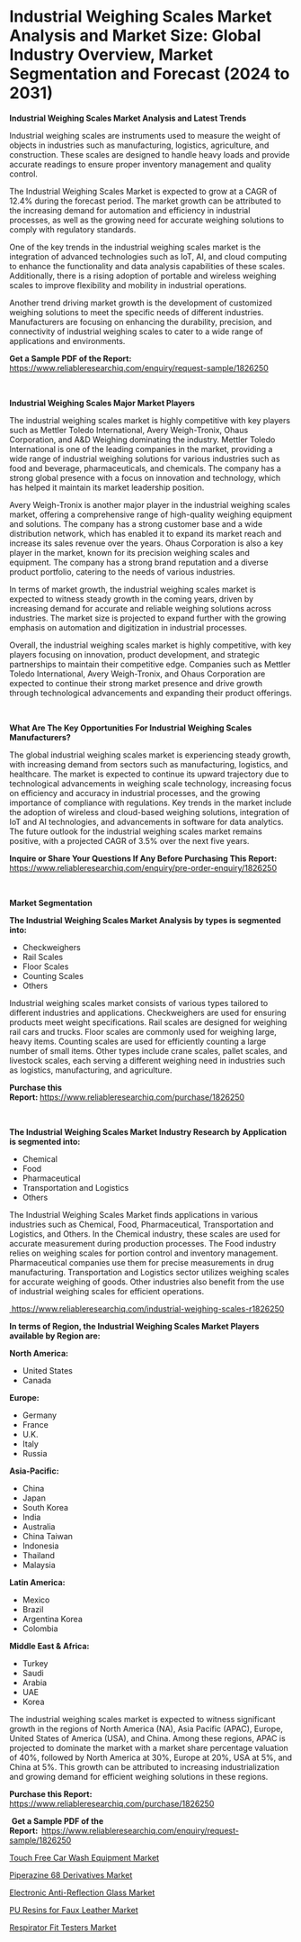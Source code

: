 <p><h1>Industrial Weighing Scales Market Analysis and Market Size: Global Industry Overview, Market Segmentation and Forecast (2024 to 2031)</h1></p><p><strong>Industrial Weighing Scales Market Analysis and Latest Trends</strong></p>
<p><p>Industrial weighing scales are instruments used to measure the weight of objects in industries such as manufacturing, logistics, agriculture, and construction. These scales are designed to handle heavy loads and provide accurate readings to ensure proper inventory management and quality control.</p><p>The Industrial Weighing Scales Market is expected to grow at a CAGR of 12.4% during the forecast period. The market growth can be attributed to the increasing demand for automation and efficiency in industrial processes, as well as the growing need for accurate weighing solutions to comply with regulatory standards.</p><p>One of the key trends in the industrial weighing scales market is the integration of advanced technologies such as IoT, AI, and cloud computing to enhance the functionality and data analysis capabilities of these scales. Additionally, there is a rising adoption of portable and wireless weighing scales to improve flexibility and mobility in industrial operations.</p><p>Another trend driving market growth is the development of customized weighing solutions to meet the specific needs of different industries. Manufacturers are focusing on enhancing the durability, precision, and connectivity of industrial weighing scales to cater to a wide range of applications and environments.</p></p>
<p><strong>Get a Sample PDF of the Report:&nbsp;</strong> <a href="https://www.reliableresearchiq.com/enquiry/request-sample/1826250">https://www.reliableresearchiq.com/enquiry/request-sample/1826250</a></p>
<p>&nbsp;</p>
<p><strong>Industrial Weighing Scales Major Market Players</strong></p>
<p><p>The industrial weighing scales market is highly competitive with key players such as Mettler Toledo International, Avery Weigh-Tronix, Ohaus Corporation, and A&D Weighing dominating the industry. Mettler Toledo International is one of the leading companies in the market, providing a wide range of industrial weighing solutions for various industries such as food and beverage, pharmaceuticals, and chemicals. The company has a strong global presence with a focus on innovation and technology, which has helped it maintain its market leadership position.</p><p>Avery Weigh-Tronix is another major player in the industrial weighing scales market, offering a comprehensive range of high-quality weighing equipment and solutions. The company has a strong customer base and a wide distribution network, which has enabled it to expand its market reach and increase its sales revenue over the years. Ohaus Corporation is also a key player in the market, known for its precision weighing scales and equipment. The company has a strong brand reputation and a diverse product portfolio, catering to the needs of various industries.</p><p>In terms of market growth, the industrial weighing scales market is expected to witness steady growth in the coming years, driven by increasing demand for accurate and reliable weighing solutions across industries. The market size is projected to expand further with the growing emphasis on automation and digitization in industrial processes.</p><p>Overall, the industrial weighing scales market is highly competitive, with key players focusing on innovation, product development, and strategic partnerships to maintain their competitive edge. Companies such as Mettler Toledo International, Avery Weigh-Tronix, and Ohaus Corporation are expected to continue their strong market presence and drive growth through technological advancements and expanding their product offerings.</p></p>
<p>&nbsp;</p>
<p><strong>What Are The Key Opportunities For Industrial Weighing Scales Manufacturers?</strong></p>
<p><p>The global industrial weighing scales market is experiencing steady growth, with increasing demand from sectors such as manufacturing, logistics, and healthcare. The market is expected to continue its upward trajectory due to technological advancements in weighing scale technology, increasing focus on efficiency and accuracy in industrial processes, and the growing importance of compliance with regulations. Key trends in the market include the adoption of wireless and cloud-based weighing solutions, integration of IoT and AI technologies, and advancements in software for data analytics. The future outlook for the industrial weighing scales market remains positive, with a projected CAGR of 3.5% over the next five years.</p></p>
<p><strong>Inquire or Share Your Questions If Any Before Purchasing This Report:</strong> <a href="https://www.reliableresearchiq.com/enquiry/pre-order-enquiry/1826250">https://www.reliableresearchiq.com/enquiry/pre-order-enquiry/1826250</a></p>
<p>&nbsp;</p>
<p><strong>Market Segmentation</strong></p>
<p><strong>The Industrial Weighing Scales Market Analysis by types is segmented into:</strong></p>
<p><ul><li>Checkweighers</li><li>Rail Scales</li><li>Floor Scales</li><li>Counting Scales</li><li>Others</li></ul></p>
<p><p>Industrial weighing scales market consists of various types tailored to different industries and applications. Checkweighers are used for ensuring products meet weight specifications. Rail scales are designed for weighing rail cars and trucks. Floor scales are commonly used for weighing large, heavy items. Counting scales are used for efficiently counting a large number of small items. Other types include crane scales, pallet scales, and livestock scales, each serving a different weighing need in industries such as logistics, manufacturing, and agriculture.</p></p>
<p><strong>Purchase this Report:&nbsp;</strong><a href="https://www.reliableresearchiq.com/purchase/1826250">https://www.reliableresearchiq.com/purchase/1826250</a></p>
<p>&nbsp;</p>
<p><strong>The Industrial Weighing Scales Market Industry Research by Application is segmented into:</strong></p>
<p><ul><li>Chemical</li><li>Food</li><li>Pharmaceutical</li><li>Transportation and Logistics</li><li>Others</li></ul></p>
<p><p>The Industrial Weighing Scales Market finds applications in various industries such as Chemical, Food, Pharmaceutical, Transportation and Logistics, and Others. In the Chemical industry, these scales are used for accurate measurement during production processes. The Food industry relies on weighing scales for portion control and inventory management. Pharmaceutical companies use them for precise measurements in drug manufacturing. Transportation and Logistics sector utilizes weighing scales for accurate weighing of goods. Other industries also benefit from the use of industrial weighing scales for efficient operations.</p></p>
<p><a href="https://www.reliableresearchiq.com/industrial-weighing-scales-r1826250">&nbsp;https://www.reliableresearchiq.com/industrial-weighing-scales-r1826250</a></p>
<p><strong>In terms of Region, the Industrial Weighing Scales Market Players available by Region are:</strong></p>
<p>
    <p> <strong> North America: </strong>
        <ul>
            <li>United States</li>
            <li>Canada</li>
        </ul>
        </p> 
    <p> <strong> Europe: </strong>
        <ul>
            <li>Germany</li>
            <li>France</li>
            <li>U.K.</li>
            <li>Italy</li>
            <li>Russia</li>
        </ul>
        </p> 
    <p> <strong> Asia-Pacific: </strong>
        <ul>
            <li>China</li>
            <li>Japan</li>
            <li>South Korea</li>
            <li>India</li>
            <li>Australia</li>
            <li>China Taiwan</li>
            <li>Indonesia</li>
            <li>Thailand</li>
            <li>Malaysia</li>
        </ul>
        </p> 
    <p> <strong> Latin America: </strong>
        <ul>
            <li>Mexico</li>
            <li>Brazil</li>
            <li>Argentina Korea</li>
            <li>Colombia</li>
        </ul>
        </p> 
    <p> <strong> Middle East & Africa: </strong>
        <ul>
            <li>Turkey</li>
            <li>Saudi</li>
            <li>Arabia</li>
            <li>UAE</li>
            <li>Korea</li>
        </ul>
    </p>
    </p>
<p><p>The industrial weighing scales market is expected to witness significant growth in the regions of North America (NA), Asia Pacific (APAC), Europe, United States of America (USA), and China. Among these regions, APAC is projected to dominate the market with a market share percentage valuation of 40%, followed by North America at 30%, Europe at 20%, USA at 5%, and China at 5%. This growth can be attributed to increasing industrialization and growing demand for efficient weighing solutions in these regions.</p></p>
<p><strong>Purchase this Report: </strong><a href="https://www.reliableresearchiq.com/purchase/1826250">https://www.reliableresearchiq.com/purchase/1826250</a></p>
<p>&nbsp;<strong>Get a Sample PDF of the Report:&nbsp;&nbsp;</strong><a href="https://www.reliableresearchiq.com/enquiry/request-sample/1826250">https://www.reliableresearchiq.com/enquiry/request-sample/1826250</a></p>
<p><strong></strong></p>
<p><p><a href="https://github.com/msLonKoss78/Market-Research-Report-List-1/blob/main/touch-free-car-wash-equipment-market.md">Touch Free Car Wash Equipment Market</a></p><p><a href="https://medium.com/@kelleebernier1851/global-piperazine-68-derivatives-market-analysis-trends-forecasts-and-growth-opportunities-2024-767c6164e546">Piperazine 68 Derivatives Market</a></p><p><a href="https://medium.com/@lianapter60/electronic-anti-reflection-glass-market-a-global-and-regional-analysis-2024-2031-9b98bcba1ead">Electronic Anti-Reflection Glass Market</a></p><p><a href="https://medium.com/@randaarks98078567/global-pu-resins-for-faux-leather-market-is-projected-to-grow-at-a-cagr-of-11-5-66047b914523">PU Resins for Faux Leather Market</a></p><p><a href="https://github.com/lairestrong/Market-Research-Report-List-1/blob/main/respirator-fit-testers-market.md">Respirator Fit Testers Market</a></p></p>